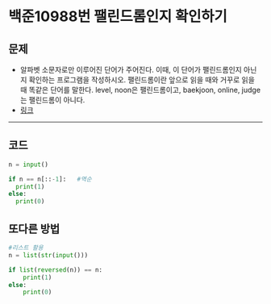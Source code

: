 # 백준10988번 팰린드롬인지 확인하기

## 문제

- 알파벳 소문자로만 이루어진 단어가 주어진다. 이때, 이 단어가 팰린드롬인지 아닌지 확인하는 프로그램을 작성하시오.
  팰린드롬이란 앞으로 읽을 때와 거꾸로 읽을 때 똑같은 단어를 말한다.
  level, noon은 팰린드롬이고, baekjoon, online, judge는 팰린드롬이 아니다.
- [링크](https://www.acmicpc.net/problem/10988)

---

## 코드

```python
n = input()

if n == n[::-1]:   #역순
  print(1)
else:
  print(0)
```

## 또다른 방법

```python
#리스트 활용
n = list(str(input()))

if list(reversed(n)) == n:
    print(1)
else:
    print(0)
```
